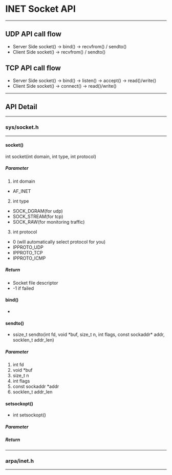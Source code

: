 INET Socket API
========
***

UDP API call flow
--------
+ Server Side
 socket() -> bind() -> recvfrom() / sendto()
+ Client Side
 socket() -> recvfrom() / sendto()

TCP API call flow
-------- 
+ Server Side
 socket() -> bind() -> listen() -> accept() -> read()/write()
+ Client Side
 socket() -> connect() -> read()/write()
***
API Detail
--------
***
### sys/socket.h
***
#### socket()
  int socket(int domain, int type, int protocol)
##### Parameter
1. int domain
 + AF_INET
2. int type
 + SOCK_DGRAM(for udp)  
 + SOCK_STREAM(for tcp)  
 + SOCK_RAW(for monitoring traffic)  
3. int protocol
 + 0 (will automatically select protocol for you)
 + IPPROTO_UDP
 + IPPROTO_TCP
 + IPPROTO_ICMP
##### Return 
 + Socket file descriptor 
 + -1 if failed

#### bind()
 + 

#### sendto()
 + ssize_t sendto(int fd, void \*buf, size_t n, int flags, const sockaddr\* addr, socklen_t addr_len)
##### Parameter
1. int fd
2. void \*buf
3. size_t n
4. int flags
5. const sockaddr \*addr
6. socklen_t addr_len

#### setsockopt()
 + int setsockopt()
##### Parameter

##### Return

***
### arpa/inet.h
***